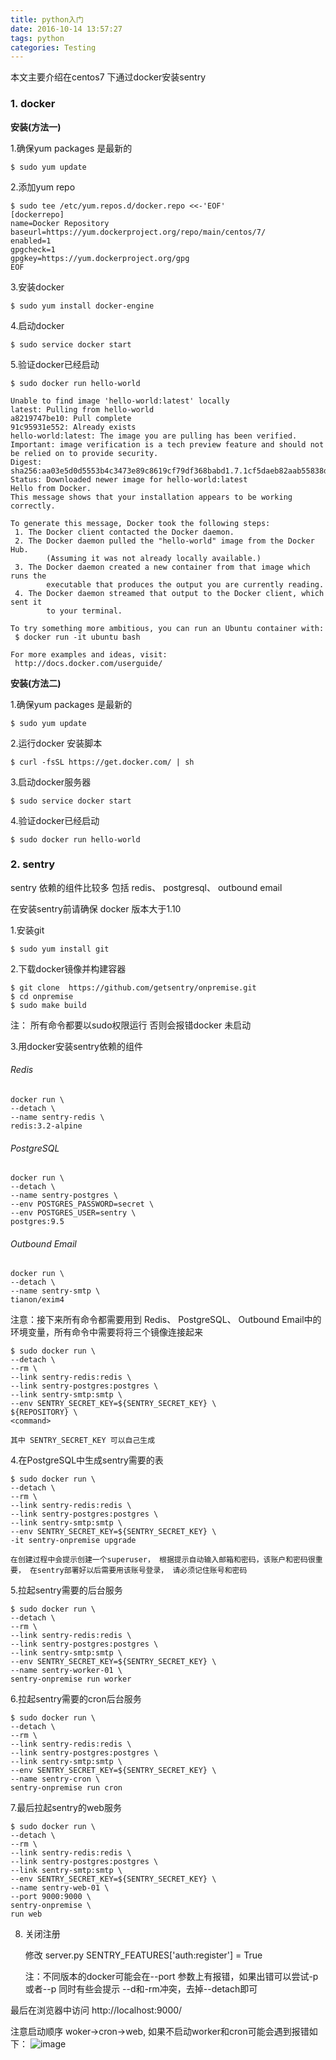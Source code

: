 ```yaml
---
title: python入门
date: 2016-10-14 13:57:27
tags: python
categories: Testing
---
```



本文主要介绍在centos7 下通过docker安装sentry

### **1. docker**

**安装(方法一)**

1.确保yum packages 是最新的

    $ sudo yum update
    
2.添加yum repo

    $ sudo tee /etc/yum.repos.d/docker.repo <<-'EOF'
    [dockerrepo]
    name=Docker Repository
    baseurl=https://yum.dockerproject.org/repo/main/centos/7/
    enabled=1
    gpgcheck=1
    gpgkey=https://yum.dockerproject.org/gpg
    EOF
    
3.安装docker

    $ sudo yum install docker-engine
4.启动docker

    $ sudo service docker start
5.验证docker已经启动

    $ sudo docker run hello-world
    
    Unable to find image 'hello-world:latest' locally
    latest: Pulling from hello-world
    a8219747be10: Pull complete
    91c95931e552: Already exists
    hello-world:latest: The image you are pulling has been verified.      Important: image verification is a tech preview feature and should not be relied on to provide security.
    Digest: sha256:aa03e5d0d5553b4c3473e89c8619cf79df368babd1.7.1cf5daeb82aab55838d
    Status: Downloaded newer image for hello-world:latest
    Hello from Docker.
    This message shows that your installation appears to be working correctly.

    To generate this message, Docker took the following steps:
     1. The Docker client contacted the Docker daemon.
     2. The Docker daemon pulled the "hello-world" image from the Docker Hub.
            (Assuming it was not already locally available.)
     3. The Docker daemon created a new container from that image which runs the
            executable that produces the output you are currently reading.
     4. The Docker daemon streamed that output to the Docker client, which sent it
            to your terminal.

    To try something more ambitious, you can run an Ubuntu container with:
     $ docker run -it ubuntu bash

    For more examples and ideas, visit:
     http://docs.docker.com/userguide/


**安装(方法二)**

1.确保yum packages 是最新的

    $ sudo yum update
2.运行docker 安装脚本
    
    $ curl -fsSL https://get.docker.com/ | sh
3.启动docker服务器

    $ sudo service docker start
4.验证docker已经启动

    $ sudo docker run hello-world


### **2**. sentry

sentry 依赖的组件比较多 包括 redis、 postgresql、 outbound email

在安装sentry前请确保 docker 版本大于1.10

1.安装git

    $ sudo yum install git
2.下载docker镜像并构建容器
    
    $ git clone  https://github.com/getsentry/onpremise.git
    $ cd onpremise
    $ sudo make build

注： 所有命令都要以sudo权限运行 否则会报错docker 未启动

3.用docker安装sentry依赖的组件

###### Redis

    docker run \
    --detach \
    --name sentry-redis \
    redis:3.2-alpine

###### PostgreSQL
    
    docker run \
    --detach \
    --name sentry-postgres \
    --env POSTGRES_PASSWORD=secret \
    --env POSTGRES_USER=sentry \
    postgres:9.5

###### Outbound Email
    
    docker run \
    --detach \
    --name sentry-smtp \
    tianon/exim4


注意：接下来所有命令都需要用到 Redis、 PostgreSQL、 Outbound Email中的环境变量，所有命令中需要将将三个镜像连接起来

    $ sudo docker run \
    --detach \
    --rm \
    --link sentry-redis:redis \
    --link sentry-postgres:postgres \
    --link sentry-smtp:smtp \
    --env SENTRY_SECRET_KEY=${SENTRY_SECRET_KEY} \
    ${REPOSITORY} \
    <command>
    
    其中 SENTRY_SECRET_KEY 可以自己生成

4.在PostgreSQL中生成sentry需要的表
    
    $ sudo docker run \
    --detach \
    --rm \
    --link sentry-redis:redis \
    --link sentry-postgres:postgres \
    --link sentry-smtp:smtp \
    --env SENTRY_SECRET_KEY=${SENTRY_SECRET_KEY} \
    -it sentry-onpremise upgrade
    
    在创建过程中会提示创建一个superuser， 根据提示自动输入邮箱和密码，该账户和密码很重要， 在sentry部署好以后需要用该账号登录， 请必须记住账号和密码

5.拉起sentry需要的后台服务

    $ sudo docker run \
    --detach \
    --rm \
    --link sentry-redis:redis \
    --link sentry-postgres:postgres \
    --link sentry-smtp:smtp \
    --env SENTRY_SECRET_KEY=${SENTRY_SECRET_KEY} \
    --name sentry-worker-01 \
    sentry-onpremise run worker
6.拉起sentry需要的cron后台服务

    $ sudo docker run \
    --detach \
    --rm \
    --link sentry-redis:redis \
    --link sentry-postgres:postgres \
    --link sentry-smtp:smtp \
    --env SENTRY_SECRET_KEY=${SENTRY_SECRET_KEY} \
    --name sentry-cron \
    sentry-onpremise run cron
7.最后拉起sentry的web服务
    
    $ sudo docker run \
    --detach \
    --rm \
    --link sentry-redis:redis \
    --link sentry-postgres:postgres \
    --link sentry-smtp:smtp \
    --env SENTRY_SECRET_KEY=${SENTRY_SECRET_KEY} \
    --name sentry-web-01 \
    --port 9000:9000 \
    sentry-onpremise \
    run web

8. 关闭注册
    
    修改 server.py 
    SENTRY_FEATURES['auth:register'] = True
    
    注：不同版本的docker可能会在--port 参数上有报错，如果出错可以尝试-p 或者--p 同时有些会提示 --d和-rm冲突，去掉--detach即可

最后在浏览器中访问 http://localhost:9000/

注意启动顺序 woker->cron->web, 如果不启动worker和cron可能会遇到报错如下：
![image](http://note.youdao.com/favicon.ico)






